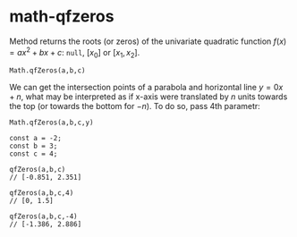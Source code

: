 # math-qfzeros

Method returns the roots (or zeros) of the univariate quadratic function $f(x)=ax^2+bx+c$: `null`, $[x_0]$ or $[x_1,x_2]$.
  
```
Math.qfZeros(a,b,c)
```
  
We can get the intersection points of a parabola and horizontal line $y=0x+n$, what may be interpreted as if x-axis were translated by $n$ units towards the top (or towards the bottom for $-n$). To do so, pass 4th parametr:  
  
```
Math.qfZeros(a,b,c,y)
```

```
const a = -2;
const b = 3;
const c = 4;

qfZeros(a,b,c)
// [-0.851, 2.351]

qfZeros(a,b,c,4)
// [0, 1.5]

qfZeros(a,b,c,-4)
// [-1.386, 2.886]
```
